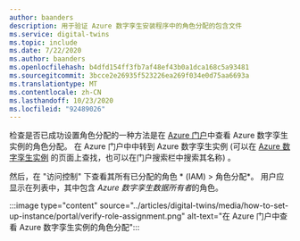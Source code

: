 ```yaml
---
author: baanders
description: 用于验证 Azure 数字孪生安装程序中的角色分配的包含文件
ms.service: digital-twins
ms.topic: include
ms.date: 7/22/2020
ms.author: baanders
ms.openlocfilehash: b4dfd154ff3fb7af48ef43b0a1dca168c5a93481
ms.sourcegitcommit: 3bcce2e26935f523226ea269f034e0d75aa6693a
ms.translationtype: MT
ms.contentlocale: zh-CN
ms.lasthandoff: 10/23/2020
ms.locfileid: "92489026"
---
```

检查是否已成功设置角色分配的一种方法是在 [Azure 门户](https://portal.azure.com)中查看 Azure 数字孪生实例的角色分配。 在 Azure 门户中中转到 Azure 数字孪生实例 (可以在 [Azure 数字孪生实例](https://portal.azure.com/#blade/HubsExtension/BrowseResource/resourceType/Microsoft.DigitalTwins%2FdigitalTwinsInstances) 的页面上查找，也可以在门户搜索栏中搜索其名称) 。

然后，在 "访问控制" 下查看其所有已分配的角色 * (IAM) > 角色分配*。 用户应显示在列表中，其中包含 *Azure 数字孪生数据所有者*的角色。 

:::image type="content" source="../articles/digital-twins/media/how-to-set-up-instance/portal/verify-role-assignment.png" alt-text="在 Azure 门户中查看 Azure 数字孪生实例的角色分配":::